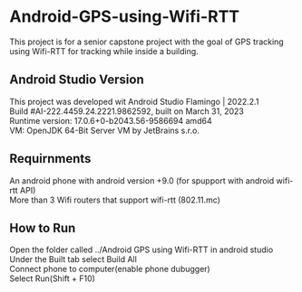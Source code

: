 # Android-GPS-using-Wifi-RTT
This project is for a senior capstone project with the goal of GPS tracking using Wifi-RTT for tracking while inside a building.

## Android Studio Version 
This project was developed wit Android Studio Flamingo | 2022.2.1 <br>
Build #AI-222.4459.24.2221.9862592, built on March 31, 2023<br>
Runtime version: 17.0.6+0-b2043.56-9586694 amd64<br>
VM: OpenJDK 64-Bit Server VM by JetBrains s.r.o.<br>

## Requirnments
An android phone with android version +9.0 (for spupport with android wifi-rtt API)<br>
More than 3 Wifi routers that support wifi-rtt (802.11.mc)<br>

## How to Run
Open the folder called ../Android GPS using Wifi-RTT in android studio<br>
Under the Built tab select Build All<br>
Connect phone to computer(enable phone dubugger)<br>
Select Run(Shift + F10)<br>